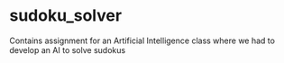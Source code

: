 # sudoku_solver
Contains assignment for an Artificial Intelligence class where we had to develop an AI to solve sudokus
